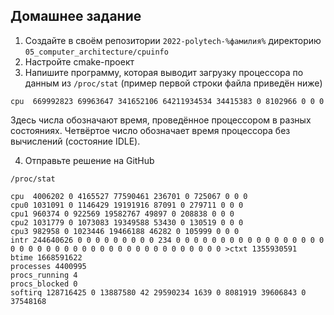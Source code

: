 ## Домашнее задание
1. Создайте в своём репозитории `2022-polytech-%фамилия%` директорию `05_computer_architecture/cpuinfo`
2. Настройте cmake-проект
3. Напишите программу, которая выводит загрузку процессора по данным из `/proc/stat` (пример первой строки файла приведён ниже)
```
cpu  669992823 69963647 341652106 64211934534 34415383 0 8102966 0 0 0
```
Здесь числа обозначают время, проведённое процессором в разных состояниях. Четвёртое число обозначает время процессора без вычислений (состояние IDLE).

4. Отправьте решение на GitHub

`/proc/stat`
```
cpu  4006202 0 4165527 77590461 236701 0 725067 0 0 0
cpu0 1031091 0 1146429 19191916 87091 0 279711 0 0 0
cpu1 960374 0 922569 19582767 49897 0 208838 0 0 0
cpu2 1031779 0 1073083 19349588 53430 0 130519 0 0 0
cpu3 982958 0 1023446 19466188 46282 0 105999 0 0 0
intr 244640626 0 0 0 0 0 0 0 0 0 234 0 0 0 0 0 0 0 0 0 0 0 0 0 0 0 0 0 0 0 0 0 0 0 0 0 0 0 0 0 0 0 0 0 0 0 0 0 0 0 0 0 >ctxt 1355930591
btime 1668591622
processes 4400995
procs_running 4
procs_blocked 0
softirq 128716425 0 13887580 42 29590234 1639 0 8081919 39606843 0 37548168
```